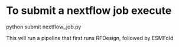 # To submit a nextflow job execute

python submit nextflow_job.py

This will run a pipeline that first runs RFDesign, followed by ESMFold